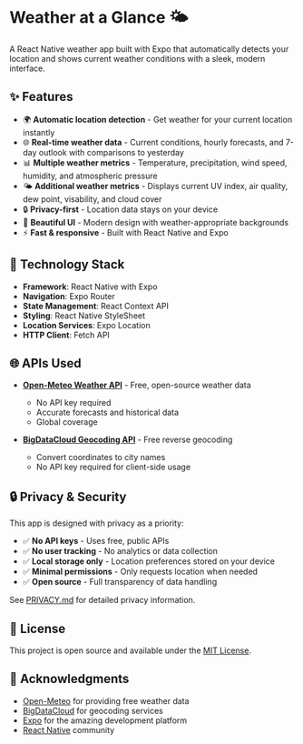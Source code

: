 # Weather at a Glance 🌤️

A React Native weather app built with Expo that automatically detects your location and shows current weather conditions with a sleek, modern interface.

## ✨ Features

- 🌍 **Automatic location detection** - Get weather for your current location instantly
- 🌐 **Real-time weather data** - Current conditions, hourly forecasts, and 7-day outlook with comparisons to yesterday
- 📊 **Multiple weather metrics** - Temperature, precipitation, wind speed, humidity, and atmospheric pressure
- 🌤️ **Additional weather metrics** - Displays current UV index, air quality, dew point, visability, and cloud cover
- 🔒 **Privacy-first** - Location data stays on your device
- 🎨 **Beautiful UI** - Modern design with weather-appropriate backgrounds
- ⚡ **Fast & responsive** - Built with React Native and Expo

## 🔧 Technology Stack

- **Framework**: React Native with Expo
- **Navigation**: Expo Router
- **State Management**: React Context API
- **Styling**: React Native StyleSheet
- **Location Services**: Expo Location
- **HTTP Client**: Fetch API

## 🌐 APIs Used

- **[Open-Meteo Weather API](https://open-meteo.com/)** - Free, open-source weather data
  - No API key required
  - Accurate forecasts and historical data
  - Global coverage

- **[BigDataCloud Geocoding API](https://www.bigdatacloud.com/)** - Free reverse geocoding
  - Convert coordinates to city names
  - No API key required for client-side usage

## 🔒 Privacy & Security

This app is designed with privacy as a priority:

- ✅ **No API keys** - Uses free, public APIs
- ✅ **No user tracking** - No analytics or data collection
- ✅ **Local storage only** - Location preferences stored on your device
- ✅ **Minimal permissions** - Only requests location when needed
- ✅ **Open source** - Full transparency of data handling

See [PRIVACY.md](PRIVACY.md) for detailed privacy information.

## 📄 License

This project is open source and available under the [MIT License](LICENSE).

## 🙏 Acknowledgments

- [Open-Meteo](https://open-meteo.com/) for providing free weather data
- [BigDataCloud](https://www.bigdatacloud.com/) for geocoding services
- [Expo](https://expo.dev/) for the amazing development platform
- [React Native](https://reactnative.dev/) community

